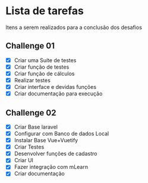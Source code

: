 # Lista de tarefas

Itens a serem realizados para a conclusão dos desafios

## Challenge 01

- [x] Criar uma Suíte de testes
- [x] Criar função de testes
- [x] Criar função de cálculos
- [x] Realizar testes
- [x] Criar interface e devidas funções
- [x] Criar documentação para execução

## Challenge 02

- [x] Criar Base laravel
- [x] Configurar com Banco de dados Local
- [x] Instalar Base Vue+Vuetify
- [x] Criar Testes
- [x] Desenvolver funções de cadastro
- [x] Criar UI
- [x] Fazer integração com mLearn
- [x] Criar documentação
